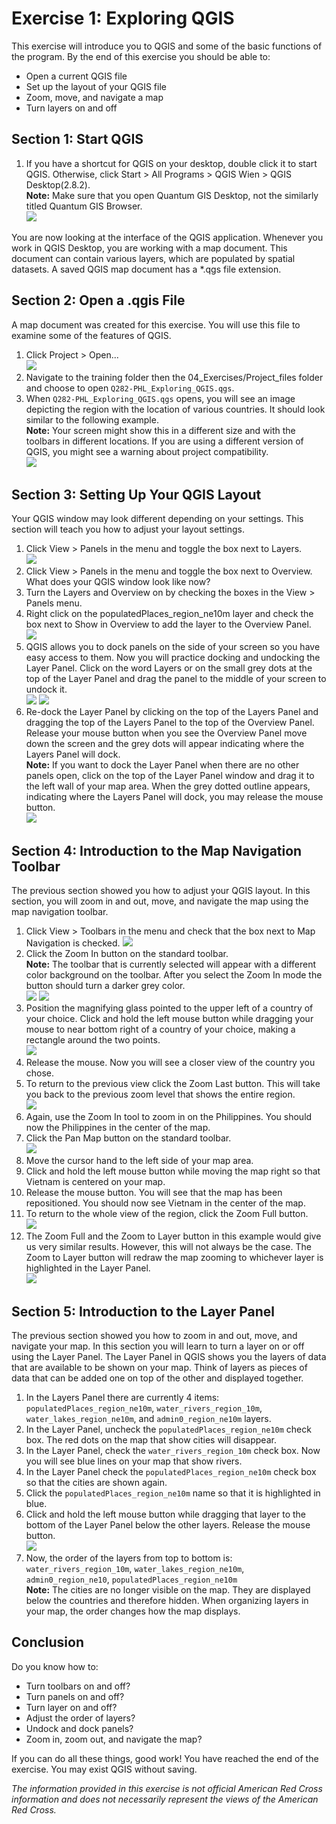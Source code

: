 # Exercise 1: Exploring QGIS
This exercise will introduce you to QGIS and some of the basic functions of the program. By the end of this exercise you should be able to:  
- Open a current QGIS file
- Set up the layout of your QGIS file
- Zoom, move, and navigate a map
- Turn layers on and off

## Section 1: Start QGIS
1. If you have a shortcut for QGIS on your desktop, double click it to start QGIS. Otherwise, click Start > All Programs > QGIS Wien > QGIS Desktop(2.8.2).  
    **Note:** Make sure that you open Quantum GIS Desktop, not the similarly titled Quantum GIS Browser.  
    ![][desktopicon]

You are now looking at the interface of the QGIS application. Whenever you work in QGIS Desktop, you are working with a map document. This document can contain various layers, which are populated by spatial datasets. A saved QGIS map document has a \*.qgs file extension.

## Section 2: Open a .qgis File
A map document was created for this exercise. You will use this file to examine some of the features of QGIS.  

1. Click Project > Open...  
  ![][open]
2. Navigate to the training folder then the 04_Exercises/Project_files folder and choose to open `Q282-PHL_Exploring_QGIS.qgs`.  
3. When `Q282-PHL_Exploring_QGIS.qgs` opens, you will see an image depicting the region with the location of various countries. It should look similar to the following example.  
  **Note:** Your screen might show this in a different size and with the toolbars in different locations. If you are using a different version of QGIS, you might see a warning about project compatibility.    
  ![][opened]

## Section 3: Setting Up Your QGIS Layout
Your QGIS window may look different depending on your settings. This section will teach you how to adjust your layout settings.

1. Click View > Panels in the menu and toggle the box next to Layers.  
  ![][view-panel-layers]
2. Click View > Panels in the menu and toggle the box next to Overview. What does your QGIS window look like now?  
3. Turn the Layers and Overview on by checking the boxes in the View > Panels menu.
4. Right click on the populatedPlaces_region_ne10m layer and check the box next to Show in Overview to add the layer to the Overview Panel.  
  ![][showinoverview]
5. QGIS allows you to dock panels on the side of your screen so you have easy access to them. Now you will practice docking and undocking the Layer Panel. Click on the word Layers or on the small grey dots at the top of the Layer Panel and drag the panel to the middle of your screen to undock it.      
  ![][layersbar]
  ![][undock]
6. Re-dock the Layer Panel by clicking on the top of the Layers Panel and dragging the top of the Layers Panel to the top of the Overview Panel. Release your mouse button when you see the Overview Panel move down the screen and the grey dots will appear indicating where the Layers Panel will dock.  
  **Note:** If you want to dock the Layer Panel when there are no other panels open, click on the top of the Layer Panel window and drag it to the left wall of your map area. When the grey dotted outline appears, indicating where the Layers Panel will dock, you may release the mouse button.  
  ![][redock]

## Section 4: Introduction to the Map Navigation Toolbar
The previous section showed you how to adjust your QGIS layout. In this section, you will zoom in and out, move, and navigate the map using the map navigation toolbar.

1. Click View > Toolbars in the menu and check that the box next to Map Navigation is checked.
  ![][toolbarmapnav]
2. Click the Zoom In button on the standard toolbar.  
  **Note:** The toolbar that is currently selected will appear with a different color background on the toolbar. After you select the Zoom In mode the button should turn a darker grey color.  
  ![][zoomin]
  ![][zoominselected]
3. Position the magnifying glass pointed to the upper left of a country of your choice. Click and hold the left mouse button while dragging your mouse to near bottom right of a country of your choice, making a rectangle around the two points.  
  ![][zoomtocountry]
4. Release the mouse. Now you will see a closer view of the country you chose.
5. To return to the previous view click the Zoom Last button. This will take you back to the previous zoom level that shows the entire region.  
  ![][zoomlast]
6. Again, use the Zoom In tool to zoom in on the Philippines. You should now the Philippines in the center of the map.
7. Click the Pan Map button on the standard toolbar.  
  ![][pan]
8. Move the cursor hand to the left side of your map area.
9. Click and hold the left mouse button while moving the map right so that Vietnam is centered on your map.
10. Release the mouse button. You will see that the map has been repositioned. You should now see Vietnam in the center of the map.
11. To return to the whole view of the region, click the Zoom Full button.  
  ![][zoomfull]
12. The Zoom Full and the Zoom to Layer button in this example would give us very similar results. However, this will not always be the case. The Zoom to Layer button will redraw the map zooming to whichever layer is highlighted in the Layer Panel.  
  ![][zoomtolayer]

## Section 5: Introduction to the Layer Panel
The previous section showed you how to zoom in and out, move, and navigate your map. In this section you will learn to turn a layer on or off using the Layer Panel. The Layer Panel in QGIS shows you the layers of data that are available to be shown on your map. Think of layers as pieces of data that can be added one on top of the other and displayed together.

1. In the Layers Panel there are currently 4 items: `populatedPlaces_region_ne10m`, `water_rivers_region_10m`, `water_lakes_region_ne10m`, and `admin0_region_ne10m` layers.
1. In the Layer Panel, uncheck the `populatedPlaces_region_ne10m` check box. The red dots on the map that show cities will disappear.
2. In the Layer Panel, check the `water_rivers_region_10m` check box. Now you will see blue lines on your map that show rivers.
3. In the Layer Panel check the `populatedPlaces_region_ne10m` check box so that the cities are shown again.
4. Click the `populatedPlaces_region_ne10m` name so that it is highlighted in blue.
5. Click and hold the left mouse button while dragging that layer to the bottom of the Layer Panel below the other layers. Release the mouse button.  
  ![][draglayer]
6. Now, the order of the layers from top to bottom is: `water_rivers_region_10m`, `water_lakes_region_ne10m`, `admin0_region_ne10`, `populatedPlaces_region_ne10m`  
  **Note:** The cities are no longer visible on the map. They are displayed below the countries and therefore hidden. When organizing layers in your map, the order changes how the map displays.

## Conclusion
Do you know how to:
  - Turn toolbars on and off?
  - Turn panels on and off?
  - Turn layer on and off?
  - Adjust the order of layers?
  - Undock and dock panels?
  - Zoom in, zoom out, and navigate the map? 
  
If you can do all these things, good work! You have reached the end of the exercise. You may exist QGIS without saving.

*The information provided in this exercise is not official American Red Cross information and does not necessarily represent the views of the American Red Cross.*

[desktopicon]: https://raw.githubusercontent.com/AmericanRedCross/QGIS_Training/master/img_v2.8/exercise1_01_desktopicon.png
[open]: https://raw.githubusercontent.com/AmericanRedCross/QGIS_Training/master/img_v2.8/exercise1_02_open.png
[opened]: https://raw.githubusercontent.com/AmericanRedCross/QGIS_Training/master/img_v2.8/exercise1_03_opened.png
[view-panel-layers]: https://raw.githubusercontent.com/AmericanRedCross/QGIS_Training/master/img_v2.8/exercise1_04_view-panels-layers.png
[showinoverview]: https://raw.githubusercontent.com/AmericanRedCross/QGIS_Training/master/img_v2.8/exercise1_05_showinoverview.png
[layersbar]: https://raw.githubusercontent.com/AmericanRedCross/QGIS_Training/master/img_v2.8/exercise1_06_layersbar.png
[undock]: https://raw.githubusercontent.com/AmericanRedCross/QGIS_Training/master/img_v2.8/exercise1_07_undock.png
[redock]: https://raw.githubusercontent.com/AmericanRedCross/QGIS_Training/master/img_v2.8/exercise1_08_redock.png
[toolbarmapnav]: https://raw.githubusercontent.com/AmericanRedCross/QGIS_Training/master/img_v2.8/exercise1_09_toolbarmapnav.png
[zoomin]: https://raw.githubusercontent.com/AmericanRedCross/QGIS_Training/master/img_v2.8/exercise1_10_zoomin.png
[zoominselected]: https://raw.githubusercontent.com/AmericanRedCross/QGIS_Training/master/img_v2.8/exercise1_11_zoominselected.png
[zoomtocountry]: https://raw.githubusercontent.com/AmericanRedCross/QGIS_Training/master/img_v2.8/exercise1_12_zoomtocountry.png
[zoomlast]: https://raw.githubusercontent.com/AmericanRedCross/QGIS_Training/master/img_v2.8/exercise1_13_zoomlast.png
[pan]: https://raw.githubusercontent.com/AmericanRedCross/QGIS_Training/master/img_v2.8/exercise1_14_pan.png
[zoomfull]: https://raw.githubusercontent.com/AmericanRedCross/QGIS_Training/master/img_v2.8/exercise1_15_zoomfull.png
[zoomtolayer]: https://raw.githubusercontent.com/AmericanRedCross/QGIS_Training/master/img_v2.8/exercise1_16_zoomtolayer.png
[draglayer]: https://raw.githubusercontent.com/AmericanRedCross/QGIS_Training/master/img_v2.8/exercise1_17_draglayer.png
